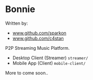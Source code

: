 # Bonnie
Written by:
- www.github.com/sparkon
- www.github.com/c4stan

P2P Streaming Music Platform.
- Desktop Client (Streamer) `streamer/`
- Mobile App (Client) `mobile-client/`

More to come soon..